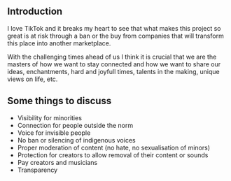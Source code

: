 ## Introduction

I love TikTok and it breaks my heart to see that what makes this project so great is at risk through a ban
or the buy from companies that will transform this place into another marketplace.

With the challenging times ahead of us I think it is crucial that we are the masters of how we want to stay
connected and how we want to share our ideas, enchantments, hard and joyfull times, talents in the making,
unique views on life, etc.

## Some things to discuss

* Visibility for minorities
* Connection for people outside the norm
* Voice for invisible people
* No ban or silencing of indigenous voices
* Proper moderation of content (no hate, no sexualisation of minors)
* Protection for creators to allow removal of their content or sounds
* Pay creators and musicians
* Transparency


